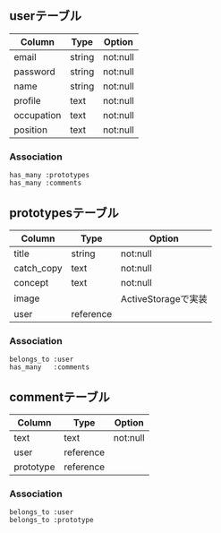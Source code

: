## userテーブル
  | Column   |   Type   | Option                           |
  |--------  |----------|----------------------------------|
  |   email  |  string  |not:null                          |
  |password  |  string  |not:null                          |
  | name     |  string  |not:null                          |
  | profile  |  text    |not:null                          |
  |occupation|  text    |not:null                          |
  | position |  text    |not:null                          |

### Association
    has_many :prototypes
    has_many :comments

## prototypesテーブル
  | Column   |  Type    | Option                           |
  |----------|----------|----------------------------------|
  |title     |string    |not:null                          |
  |catch_copy|text      |not:null                          |
  |concept   |text      |not:null                          |
  |image     |          |ActiveStorageで実装                |
  |user      |reference |                                  |

### Association
    belongs_to :user
    has_many   :comments

## commentテーブル
  | Column   |  Type    | Option                           |
  |----------|----------|----------------------------------|
  |text      |text      |not:null                          |
  |user      |reference |                                  |
  |prototype |reference |                                  |

### Association
    belongs_to :user
    belongs_to :prototype